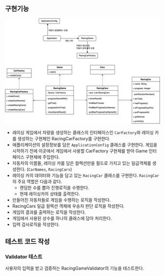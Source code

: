 ## 구현기능
<img src="./image/racingcar.png">

- 레이싱 게임에서 차량을 생성하는 클래스의 인터페이스인 `CarFactory`와 레이싱 카를 생성하는 구현체인 RacingCarFactory를 구현한다.
- 애플리케이션의 설정정보를 담은 `ApplicationConfig` 클래스를 구현한다. 게임을 시작하기 전에 이곳에서 게임에서 사용할 CarFactory 구현체를 
받아 Game 인터페이스 구현체에 주입한다.
- 자동차의 이름들, 레이싱 카를 담은 컬렉션만을 필드로 가지고 있는 일급객체를 생성한다. (`CarNames`, `RacingCars`)
- 레이싱 카의 데이터와 기능을 담고 있는 `RacingCar` 클래스를 구현한다. `RacingCar`의 주요 역할은 다음과 같다.
  - 랜덤한 수를 뽑아 진행로직을 수행한다.
  - 현재 레이싱카의 상태를 출력한다.
- 만들어진 자동차들로 게임을 수행하는 로직을 작성한다.
- RacingCars 일급 컬렉션 객체에 우승자 판단 로직을 작성한다.
- 게임의 결과를 출력하는 로직을 작성한다.
- 게임에서 사용된 상수를 하나의 클래스에 담아 처리한다.
- 입력 검사로직을 작성한다.

## 테스트 코드 작성
### Validator 테스트
사용자의 입력을 받고 검증하는 RacingGameValidator의 기능을 테스트한다.
